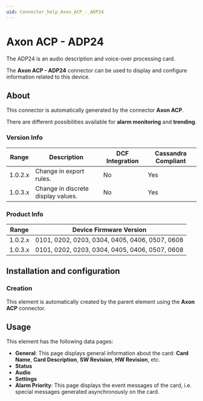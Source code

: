 ```yaml
---
uid: Connector_help_Axon_ACP_-_ADP24
---
```


# Axon ACP - ADP24

The ADP24 is an audio description and voice-over processing card.

The **Axon ACP - ADP24** connector can be used to display and configure information related to this device.

## About

This connector is automatically generated by the connector **Axon ACP**.

There are different possibilities available for **alarm monitoring** and **trending**.

### Version Info

| **Range** | **Description**                    | **DCF Integration** | **Cassandra Compliant** |
|------------------|------------------------------------|---------------------|-------------------------|
| 1.0.2.x          | Change in export rules.            | No                  | Yes                     |
| 1.0.3.x          | Change in discrete display values. | No                  | Yes                     |

### Product Info

| Range     | Device Firmware Version                        |
|------------------|------------------------------------------------|
| 1.0.2.x          | 0101, 0202, 0203, 0304, 0405, 0406, 0507, 0608 |
| 1.0.3.x          | 0101, 0202, 0203, 0304, 0405, 0406, 0507, 0608 |

## Installation and configuration

### Creation

This element is automatically created by the parent element using the **Axon ACP** connector.

## Usage

This element has the following data pages:

- **General**: This page displays general information about the card: **Card Name**, **Card Description**, **SW Revision**, **HW Revision**, etc.
- **Status**
- **Audio**
- **Settings**
- **Alarm Priority**: This page displays the event messages of the card, i.e. special messages generated asynchronously on the card.
